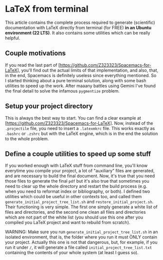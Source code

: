 # LaTeX from terminal

This article contains the complete process required to generate (scientific) documentation with LaTeX directly from terminal (for FREE) **in an Ubuntu environment (22 LTS)**. It also contains some utilities which can be really helpful.

## Couple motivations

If you read the last part of [https://github.com/Z323323/Spacemacs-for-LaTeX], you'll find out the actual limits of that implementation, and also, that, in the end, Spacemacs is definitely useless since everything mentioned. So I started thinking about a pure terminal solution, along with some bash utilities to speed up the work. After maaany battles using Gemini I've found the final detail to solve the infamous ```pygmentize``` problem.

## Setup your project directory

This is always the best way to start. You can find a clear example at [https://github.com/Z323323/Spacemacs-for-LaTeX]. Now, instead of the ```.projectile``` file, you need to insert a ```.latexmkrc``` file. This works exactly as ```.bashrc``` or ```.zshrc``` but with the LaTeX engine, which is in the end the solution to the whole problem.

## Define a couple utilities to speed up some stuff

If you worked enough with LaTeX stuff from command line, you'll know everytime you compile your project, a lot of "auxiliary" files are generated, and are necessary to build the final document. Now, it's true that you need those files to generate the final ```pdf``` but it's also true that sometimes you need to clear up the whole directory and restart the build process (e.g. when you need to reformat index or bibliography, or both). I defined two utilities which could be useful in other contexts too, and called them ```generate_initial_project_tree_list.sh``` and ```restore_initial_project.sh```. Their functioning is very simple. The first one simply generate a white list of files and directories, and the second one clean all files and directories which are not part of the white list (you should use this one after you compiled you LaTeX project and want to rebuild from scratch).

WARNING: Make sure you run ```generate_initial_project_tree_list.sh``` in an isolated environment, that is, the folder where you run it must ONLY contain your project. Actually this one is not that dangerous, but, for example, if you run it under ```/```, it will generate a file called ```initial_project_tree_list.txt``` containing the contents of your whole system (at least I guess so).
